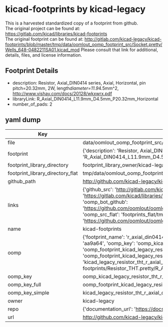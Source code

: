 # kicad-footprints by kicad-legacy  
This is a harvested standardized copy of a footprint from github.  
The original project can be found at:  
https://gitlab.com/kicad/libraries/kicad-footprints  
The original footprint can be found at:
http://gitlab.com/kicad-legacy/kicad-footprints/blob/master/tmp/data/oomlout_oomp_footprint_src/Socket.pretty/Wells_648-0482211SA01.kicad_mod
Please consult that link for additional, details, files, and license information.  
## Footprint Details
* description: Resistor, Axial_DIN0414 series, Axial, Horizontal, pin pitch=20.32mm, 2W, length*diameter=11.9*4.5mm^2, http://www.vishay.com/docs/20128/wkxwrx.pdf  
* libraryLink: R_Axial_DIN0414_L11.9mm_D4.5mm_P20.32mm_Horizontal  
* number_of_pads: 2  
## yaml dump  
| Key | Value |  
| --- | --- |  
| file | data/oomlout_oomp_footprint_src/kicad-footprints/Resistor_THT.pretty/R_Axial_DIN0414_L11.9mm_D4.5mm_P20.32mm_Horizontal.kicad_mod |  
| footprint | {'description': 'Resistor, Axial_DIN0414 series, Axial, Horizontal, pin pitch=20.32mm, 2W, length*diameter=11.9*4.5mm^2, http://www.vishay.com/docs/20128/wkxwrx.pdf', 'libraryLink': 'R_Axial_DIN0414_L11.9mm_D4.5mm_P20.32mm_Horizontal', 'number_of_pads': 2} |  
| footprint_library_directory | footprint_library_owner/kicad-legacy_kicad-footprints |  
| footprint_library_directory_flat | tmp/data/oomlout_oomp_footprint_src/footprints_flat/kicad_legacy_resistor_tht_r_axial_din0414_l11_9mm_d4_5mm_p20_32mm_horizontal/working |  
| github_path | http://github.com/kicad-legacy/kicad-footprints/blob/master/tmp/data/oomlout_oomp_footprint_src/Resistor_THT.pretty/R_Axial_DIN0414_L11.9mm_D4.5mm_P20.32mm_Horizontal.kicad_mod |  
| links | {'github_src': 'http://gitlab.com/kicad-legacy/kicad-footprints/blob/master/tmp/data/oomlout_oomp_footprint_src/Socket.pretty/Wells_648-0482211SA01.kicad_mod', 'github_src_repo': 'https://gitlab.com/kicad/libraries/kicad-footprints', 'oomp_bot': 'tmp/data/oomlout_oomp_footprint_src/footprints/kicad_legacy_resistor_tht_r_axial_din0414_l11_9mm_d4_5mm_p20_32mm_horizontal/working', 'oomp_bot_github': 'https://github.com/oomlout/oomlout_oomp_footprint_bot/tree/main/tmp/data/oomlout_oomp_footprint_src/footprints/kicad_legacy_resistor_tht_r_axial_din0414_l11_9mm_d4_5mm_p20_32mm_horizontal/working', 'oomp_src_flat': 'footprints_flat/tmp/data/oomlout_oomp_footprint_src/footprints_flat/kicad_legacy_resistor_tht_r_axial_din0414_l11_9mm_d4_5mm_p20_32mm_horizontal/working', 'oomp_src_flat_github': 'https://github.com/oomlout/oomlout_oomp_footprint_src/tree/main/tmp/data/oomlout_oomp_footprint_src/footprints_flat/kicad_legacy_resistor_tht_r_axial_din0414_l11_9mm_d4_5mm_p20_32mm_horizontal/working'} |  
| name | kicad-footprints |  
| oomp | {'footprint_name': 'r_axial_din0414_l11_9mm_d4_5mm_p20_32mm_horizontal', 'library_name': 'resistor_tht', 'md5': 'aa9a6429be42ece97f2cb25ee3a95cc4', 'md5_10': 'aa9a6429be', 'md5_5': 'aa9a6', 'md5_6': 'aa9a64', 'oomp_key': 'oomp_kicad_legacy_resistor_tht_r_axial_din0414_l11_9mm_d4_5mm_p20_32mm_horizontal', 'oomp_key_extra': 'oomp_footprint_kicad_legacy_resistor_tht_r_axial_din0414_l11_9mm_d4_5mm_p20_32mm_horizontal', 'oomp_key_full': 'oomp_footprint_kicad_legacy_resistor_tht_r_axial_din0414_l11_9mm_d4_5mm_p20_32mm_horizontal_aa9a64', 'oomp_key_simple': 'kicad_legacy_resistor_tht_r_axial_din0414_l11_9mm_d4_5mm_p20_32mm_horizontal', 'original_filename': 'data/oomlout_oomp_footprint_src/kicad-footprints/Resistor_THT.pretty/R_Axial_DIN0414_L11.9mm_D4.5mm_P20.32mm_Horizontal.kicad_mod', 'owner_name': 'kicad_legacy'} |  
| oomp_key | oomp_kicad_legacy_resistor_tht_r_axial_din0414_l11_9mm_d4_5mm_p20_32mm_horizontal |  
| oomp_key_full | oomp_footprint_kicad_legacy_resistor_tht_r_axial_din0414_l11_9mm_d4_5mm_p20_32mm_horizontal |  
| oomp_key_simple | kicad_legacy_resistor_tht_r_axial_din0414_l11_9mm_d4_5mm_p20_32mm_horizontal |  
| owner | kicad-legacy |  
| repo | {'documentation_url': 'https://docs.github.com/rest/repos/repos#get-a-repository', 'message': 'Not Found'} |  
| url | http://github.com/kicad-legacy/kicad-footprints |  

